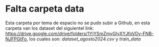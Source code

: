 # Falta carpeta **data**
 Esta carpeta por tema de espacio no se pudo subir a Github, en esta carpeta van los dataset del siguientel link: https://drive.google.com/drive/folders/1YjYSmZmyGIyXYJfoVDy-FNB-NJFPGtFo, los cuales son: *dataset_agosto2024.csv* y *train_data*

